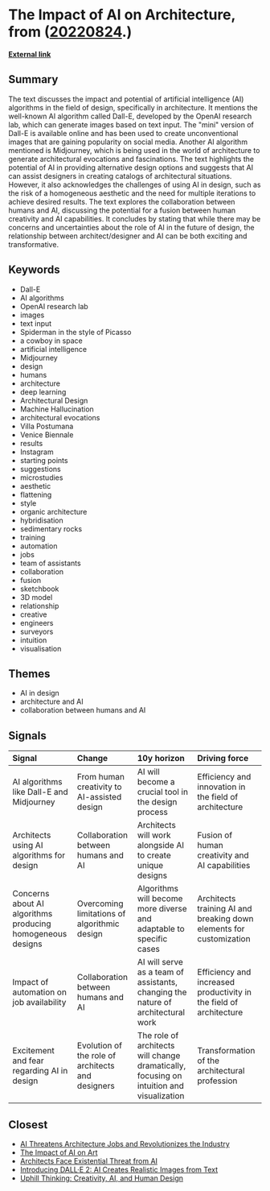 # __The Impact of AI on Architecture__, from ([20220824](https://kghosh.substack.com/p/20220824).)

__[External link](https://www-domusweb-it.cdn.ampproject.org/c/s/www.domusweb.it/en/architecture/2022/07/26/is-artificial-intelligence-the-architect-of-the-future.amp.html)__



## Summary

The text discusses the impact and potential of artificial intelligence (AI) algorithms in the field of design, specifically in architecture. It mentions the well-known AI algorithm called Dall-E, developed by the OpenAI research lab, which can generate images based on text input. The "mini" version of Dall-E is available online and has been used to create unconventional images that are gaining popularity on social media. Another AI algorithm mentioned is Midjourney, which is being used in the world of architecture to generate architectural evocations and fascinations. The text highlights the potential of AI in providing alternative design options and suggests that AI can assist designers in creating catalogs of architectural situations. However, it also acknowledges the challenges of using AI in design, such as the risk of a homogeneous aesthetic and the need for multiple iterations to achieve desired results. The text explores the collaboration between humans and AI, discussing the potential for a fusion between human creativity and AI capabilities. It concludes by stating that while there may be concerns and uncertainties about the role of AI in the future of design, the relationship between architect/designer and AI can be both exciting and transformative.

## Keywords

* Dall-E
* AI algorithms
* OpenAI research lab
* images
* text input
* Spiderman in the style of Picasso
* a cowboy in space
* artificial intelligence
* Midjourney
* design
* humans
* architecture
* deep learning
* Architectural Design
* Machine Hallucination
* architectural evocations
* Villa Postumana
* Venice Biennale
* results
* Instagram
* starting points
* suggestions
* microstudies
* aesthetic
* flattening
* style
* organic architecture
* hybridisation
* sedimentary rocks
* training
* automation
* jobs
* team of assistants
* collaboration
* fusion
* sketchbook
* 3D model
* relationship
* creative
* engineers
* surveyors
* intuition
* visualisation

## Themes

* AI in design
* architecture and AI
* collaboration between humans and AI

## Signals

| Signal                                                     | Change                                            | 10y horizon                                                                              | Driving force                                                       |
|:-----------------------------------------------------------|:--------------------------------------------------|:-----------------------------------------------------------------------------------------|:--------------------------------------------------------------------|
| AI algorithms like Dall-E and Midjourney                   | From human creativity to AI-assisted design       | AI will become a crucial tool in the design process                                      | Efficiency and innovation in the field of architecture              |
| Architects using AI algorithms for design                  | Collaboration between humans and AI               | Architects will work alongside AI to create unique designs                               | Fusion of human creativity and AI capabilities                      |
| Concerns about AI algorithms producing homogeneous designs | Overcoming limitations of algorithmic design      | Algorithms will become more diverse and adaptable to specific cases                      | Architects training AI and breaking down elements for customization |
| Impact of automation on job availability                   | Collaboration between humans and AI               | AI will serve as a team of assistants, changing the nature of architectural work         | Efficiency and increased productivity in the field of architecture  |
| Excitement and fear regarding AI in design                 | Evolution of the role of architects and designers | The role of architects will change dramatically, focusing on intuition and visualization | Transformation of the architectural profession                      |

## Closest

* [AI Threatens Architecture Jobs and Revolutionizes the Industry](bf4505c73a7c8cd0d84f15d3384b0433)
* [The Impact of AI on Art](cc1340400b9dfbf32bfc3d546cf0b7b3)
* [Architects Face Existential Threat from AI](e9b5d9cc5e032f130b7daa9549d4b12c)
* [Introducing DALL·E 2: AI Creates Realistic Images from Text](ecf73eea05a6aaa8e7d76dc06f735adf)
* [Uphill Thinking: Creativity, AI, and Human Design](92ae644db3cc8e4d0fb262bac8413f8b)